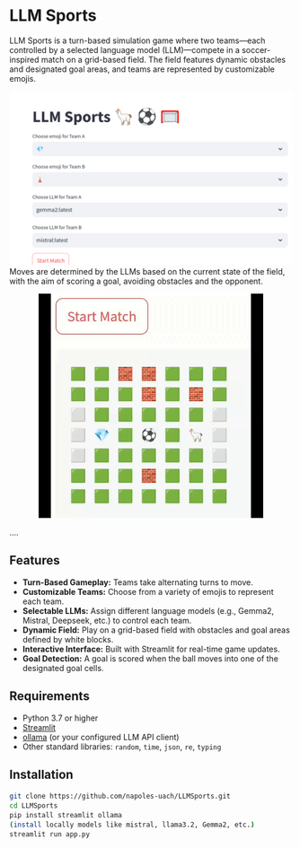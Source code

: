 # LLM Sports


LLM Sports is a turn-based simulation game where two teams—each controlled by a selected language model (LLM)—compete in a soccer-inspired match on a grid-based field. The field features dynamic obstacles and designated goal areas, and teams are represented by customizable emojis. 

<img src="https://raw.githubusercontent.com/napoles-uach/LLMSports/refs/heads/main/demo.png" alt="Demo Image" width="600" />
Moves are determined by the LLMs based on the current state of the field, with the aim of scoring a goal, avoiding obstacles and the opponent.
<p align="center">
  <img src="https://raw.githubusercontent.com/napoles-uach/LLMSports/refs/heads/main/demo.gif" alt="Demo GIF" width="400" />
</p>


....
## Features

- **Turn-Based Gameplay:** Teams take alternating turns to move.
- **Customizable Teams:** Choose from a variety of emojis to represent each team.
- **Selectable LLMs:** Assign different language models (e.g., Gemma2, Mistral, Deepseek, etc.) to control each team.
- **Dynamic Field:** Play on a grid-based field with obstacles and goal areas defined by white blocks.
- **Interactive Interface:** Built with Streamlit for real-time game updates.
- **Goal Detection:** A goal is scored when the ball moves into one of the designated goal cells.

## Requirements

- Python 3.7 or higher
- [Streamlit](https://streamlit.io/)
- [ollama](https://ollama.ai/) (or your configured LLM API client)
- Other standard libraries: `random`, `time`, `json`, `re`, `typing`

## Installation

   ```bash
   git clone https://github.com/napoles-uach/LLMSports.git
   cd LLMSports
   pip install streamlit ollama
(install locally models like mistral, llama3.2, Gemma2, etc.)
   streamlit run app.py


